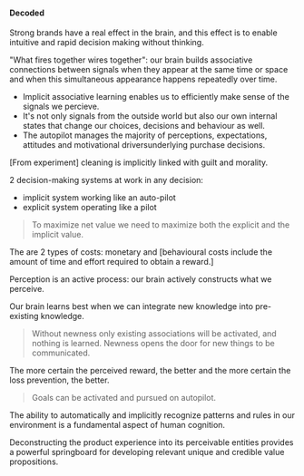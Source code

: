 #### Decoded

Strong brands have a real effect in the brain, and this effect is to enable intuitive and rapid decision making without thinking.

"What fires together wires together": our brain builds associative connections between signals when they appear at the same time or space and when this simultaneous appearance happens repeatedly over time.

* Implicit associative learning enables us to efficiently make sense of the signals we percieve.
* It's not only signals from the outside world but also our own internal states that change our choices, decisions and behaviour as well.
* The autopilot manages the majority of perceptions, expectations, attitudes and motivational driversunderlying purchase decisions.

[From experiment] cleaning is implicitly linked with guilt and morality.

2 decision-making systems at work in any decision:

* implicit system working like an auto-pilot
* explicit system operating like a pilot

> To maximize net value we need to maximize both the explicit and the implicit value.

The are 2 types of costs: monetary and [behavioural costs include the amount of time and effort required to obtain a reward.]

Perception is an active process: our brain actively constructs what we perceive.


Our brain learns best when we can integrate new knowledge into pre-existing knowledge.

> Without newness only existing associations will be activated, and nothing is learned. Newness opens the door for new things to be communicated. 

The more certain the perceived reward, the better and the more certain the loss prevention, the better.

> Goals can be activated and pursued on autopilot.

The ability to automatically and implicitly recognize patterns and rules in our environment is a fundamental aspect of human cognition.

Deconstructing the product experience into its perceivable entities provides a powerful springboard for developing relevant unique and credible value propositions.
